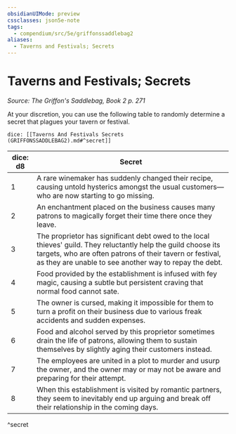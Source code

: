 ```yaml
---
obsidianUIMode: preview
cssclasses: json5e-note
tags:
  - compendium/src/5e/griffonssaddlebag2
aliases:
  - Taverns and Festivals; Secrets
---
```

# Taverns and Festivals; Secrets
*Source: The Griffon's Saddlebag, Book 2 p. 271* 

At your discretion, you can use the following table to randomly determine a secret that plagues your tavern or festival.

`dice: [[Taverns And Festivals Secrets (GRIFFONSSADDLEBAG2).md#^secret]]`

| dice: d8 | Secret |
|----------|--------|
| 1 | A rare winemaker has suddenly changed their recipe, causing untold hysterics amongst the usual customers—who are now starting to go missing. |
| 2 | An enchantment placed on the business causes many patrons to magically forget their time there once they leave. |
| 3 | The proprietor has significant debt owed to the local thieves' guild. They reluctantly help the guild choose its targets, who are often patrons of their tavern or festival, as they are unable to see another way to repay the debt. |
| 4 | Food provided by the establishment is infused with fey magic, causing a subtle but persistent craving that normal food cannot sate. |
| 5 | The owner is cursed, making it impossible for them to turn a profit on their business due to various freak accidents and sudden expenses. |
| 6 | Food and alcohol served by this proprietor sometimes drain the life of patrons, allowing them to sustain themselves by slightly aging their customers instead. |
| 7 | The employees are united in a plot to murder and usurp the owner, and the owner may or may not be aware and preparing for their attempt. |
| 8 | When this establishment is visited by romantic partners, they seem to inevitably end up arguing and break off their relationship in the coming days. |
^secret
